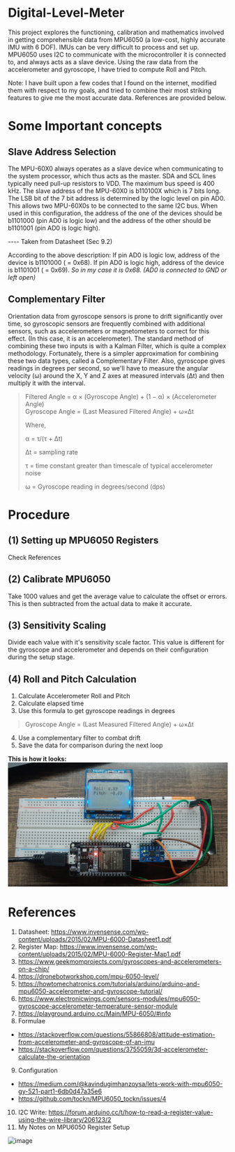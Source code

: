 # Digital-Level-Meter
This project explores the functioning, calibration and mathematics involved in getting comprehensible data from MPU6050 (a low-cost, highly accurate IMU with 6 DOF). IMUs can be very difficult to process and set up. MPU6050 uses I2C to communicate with the microcontroller it is connected to, and always acts as a slave device. Using the raw data from the accelerometer and gyroscope, I have tried to compute Roll and Pitch. 

Note: I have built upon a few codes that I found on the internet, modified them with respect to my goals, and tried to combine their most striking features to give me the most accurate data. References are provided below.

# Some Important concepts
## Slave Address Selection
The MPU-60X0 always operates as a slave device when communicating to the system processor, which thus acts as the master. SDA and SCL lines typically need pull-up resistors to VDD. The maximum bus speed is 400 kHz.
The slave address of the MPU-60X0 is b110100X which is 7 bits long. The LSB bit of the 7 bit address is determined by the logic level on pin AD0. This allows two MPU-60X0s to be connected to the same I2C bus. When used in this configuration, the address of the one of the devices should be b1101000 (pin AD0 is logic low) and the address of the other should be b1101001 (pin AD0 is logic high).

---- Taken from Datasheet (Sec 9.2)

According to the above description:
If pin AD0 is logic low, address of the device is b1101000 ( = 0x68).
If pin AD0 is logic high, address of the device is b1101001 ( = 0x69).
_So in my case it is 0x68. (AD0 is connected to GND or left open)_

## Complementary Filter
Orientation data from gyroscope sensors is prone to drift significantly over time, so gyroscopic sensors are frequently combined with additional sensors, such as accelerometers or magnetometers to correct for this effect. (In this case, it is an accelerometer). The standard method of combining these two inputs is with a Kalman Filter, which is quite a complex methodology.  Fortunately, there is a simpler approximation for combining these two data types, called a Complementary Filter. Also, gyroscope gives readings in degrees per second, so we'll have to measure the angular velocity (ω) around the X, Y and Z axes at measured intervals (Δt) and then multiply it with the interval. 

>Filtered Angle = α × (Gyroscope Angle) + (1 − α) × (Accelerometer Angle)       
>Gyroscope Angle = (Last Measured Filtered Angle) + ω×Δt
>
>Where,
>
>α = τ/(τ + Δt) 
>
>Δt = sampling rate
>
>τ = time constant greater than timescale of typical accelerometer noise
>
>ω = Gyroscope reading in degrees/second (dps)

# Procedure
## (1) Setting up MPU6050 Registers 
Check References
## (2) Calibrate MPU6050
Take 1000 values and get the average value to calculate the offset or errors. This is then subtracted from the actual data to make it accurate.
## (3) Sensitivity Scaling
Divide each value with it's sensitivity scale factor. This value is different for the gyroscope and accelerometer and depends on their configuration during the setup stage. 
## (4) Roll and Pitch Calculation
1. Calculate Accelerometer Roll and Pitch
2. Calculate elapsed time
3. Use this formula to get gyroscope readings in degrees 
> Gyroscope Angle = (Last Measured Filtered Angle) + ω×Δt
4. Use a complementary filter to combat drift
5. Save the data for comparison during the next loop

**This is how it looks:**
![Digital Level](https://raw.githubusercontent.com/aaryaapg/Digital-Level-Meter/main/Digital%20Level%20Meter.jpg)

# References
1. Datasheet: https://www.invensense.com/wp-content/uploads/2015/02/MPU-6000-Datasheet1.pdf
2. Register Map: https://www.invensense.com/wp-content/uploads/2015/02/MPU-6000-Register-Map1.pdf
3. https://www.geekmomprojects.com/gyroscopes-and-accelerometers-on-a-chip/
4. https://dronebotworkshop.com/mpu-6050-level/
5. https://howtomechatronics.com/tutorials/arduino/arduino-and-mpu6050-accelerometer-and-gyroscope-tutorial/
6. https://www.electronicwings.com/sensors-modules/mpu6050-gyroscope-accelerometer-temperature-sensor-module
7. https://playground.arduino.cc/Main/MPU-6050/#info
8. Formulae
* https://stackoverflow.com/questions/55866808/attitude-estimation-from-accelerometer-and-gyroscope-of-an-imu
* https://stackoverflow.com/questions/3755059/3d-accelerometer-calculate-the-orientation
9. Configuration
* https://medium.com/@kavindugimhanzoysa/lets-work-with-mpu6050-gy-521-part1-6db0d47a35e6
* https://github.com/tockn/MPU6050_tockn/issues/4
10. I2C Write: https://forum.arduino.cc/t/how-to-read-a-register-value-using-the-wire-library/206123/2
11. My Notes on MPU6050 Register Setup

![image](https://user-images.githubusercontent.com/61982410/118943750-8d6b6200-b971-11eb-8b1f-83712e294b95.png)

